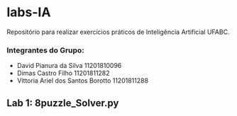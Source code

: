 # labs-IA
Repositório para realizar exercícios práticos de Inteligência Artificial UFABC.

### Integrantes do Grupo:

* David Pianura da Silva 11201810096
* Dimas Castro Filho 11201811282
* Vittoria Ariel dos Santos Borotto 11201811288

## Lab 1:  8puzzle_Solver.py
